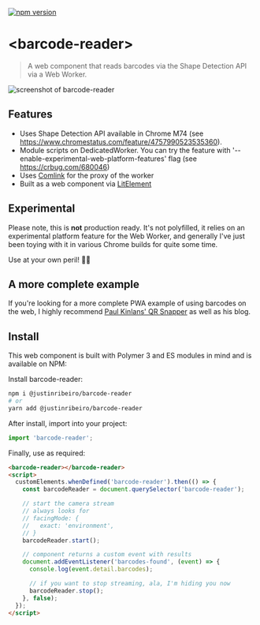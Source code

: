 [![npm version](https://badge.fury.io/js/%40justinribeiro%2Fbarcode-reader.svg)](https://badge.fury.io/js/%40justinribeiro%2Fbarcode-reader)

# \<barcode-reader\>

> A web component that reads barcodes via the Shape Detection API via a Web Worker.

![screenshot of barcode-reader](https://user-images.githubusercontent.com/643503/57164618-8765b100-6da9-11e9-9a22-6e6f7fda9c97.png)

## Features

* Uses Shape Detection API available in Chrome M74 (see https://www.chromestatus.com/feature/4757990523535360).
* Module scripts on DedicatedWorker. You can try the feature with '--enable-experimental-web-platform-features' flag (see https://crbug.com/680046)
* Uses [Comlink](https://github.com/GoogleChromeLabs/comlink) for the proxy of the worker
* Built as a web component via [LitElement](https://lit-element.polymer-project.org/)

## Experimental

Please note, this is **not** production ready. It's not polyfilled, it relies on an experimental platform feature for the Web Worker, and generally I've just been toying with it in various Chrome builds for quite some time.

Use at your own peril! 🐉🔥

## A more complete example

If you're looking for a more complete PWA example of using barcodes on the web, I highly recommend [Paul Kinlans' QR Snapper](https://github.com/PaulKinlan/qrcode) as well as his blog.

## Install

This web component is built with Polymer 3 and ES modules in mind and is
available on NPM:

Install barcode-reader:

```sh
npm i @justinribeiro/barcode-reader
# or
yarn add @justinribeiro/barcode-reader
```

After install, import into your project:

```js
import 'barcode-reader';
```

Finally, use as required:

```html
<barcode-reader></barcode-reader>
<script>
  customElements.whenDefined('barcode-reader').then(() => {
    const barcodeReader = document.querySelector('barcode-reader');

    // start the camera stream
    // always looks for
    // facingMode: {
    //   exact: 'environment',
    // }
    barcodeReader.start();

    // component returns a custom event with results
    document.addEventListener('barcodes-found', (event) => {
      console.log(event.detail.barcodes);

      // if you want to stop streaming, ala, I'm hiding you now
      barcodeReader.stop();
    }, false);
  });
</script>
```
